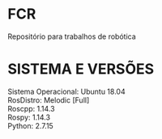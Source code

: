 # FCR
Repositório para trabalhos de robótica

# SISTEMA E VERSÕES
Sistema Operacional: Ubuntu 18.04  
RosDistro:  Melodic [Full]  
Roscpp: 1.14.3  
Rospy: 1.14.3  
Python: 2.7.15  
